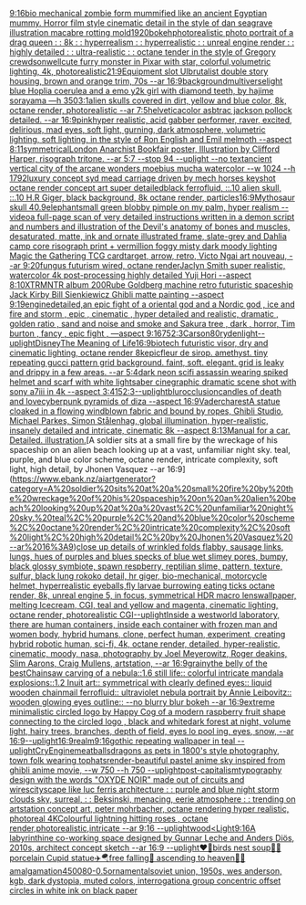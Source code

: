 [9:16](https://www.ebank.nz/aiartgenerator?category=9%3A16)[bio mechanical zombie form mummified like an ancient Egyptian mummy. Horror film style cinematic detail in the style of dan seagrave illustration macabre rotting mold](https://www.ebank.nz/aiartgenerator?category=bio%20mechanical%20zombie%20form%20mummified%20like%20an%20ancient%20Egyptian%20mummy.%20Horror%20film%20style%20cinematic%20detail%20in%20the%20style%20of%20dan%20seagrave%20illustration%20macabre%20rotting%20mold)[1920](https://www.ebank.nz/aiartgenerator?category=1920)[bokeh](https://www.ebank.nz/aiartgenerator?category=bokeh)[photorealistic photo portrait of a drag queen : : 8k : : hyperrealism : : hyperrealistic : : unreal engine render : : highly detailed : : ultra-realistic : : octane tender in the style of Gregory crewdson](https://www.ebank.nz/aiartgenerator?category=photorealistic%20photo%20portrait%20of%20a%20drag%20queen%20%3A%20%3A%208k%20%3A%20%3A%20hyperrealism%20%3A%20%3A%20hyperrealistic%20%3A%20%3A%20unreal%20engine%20render%20%3A%20%3A%20highly%20detailed%20%3A%20%3A%20ultra-realistic%20%3A%20%3A%20octane%20tender%20in%20the%20style%20of%20Gregory%20crewdson)[well](https://www.ebank.nz/aiartgenerator?category=well)[cute furry monster in Pixar with star, colorful,volumetric lighting, 4k, photorealistic](https://www.ebank.nz/aiartgenerator?category=cute%20furry%20monster%20in%20Pixar%20with%20star%2C%20colorful%2Cvolumetric%20lighting%2C%204k%2C%20photorealistic)[21:9](https://www.ebank.nz/aiartgenerator?category=21%3A9)[Equipment slot UI](https://www.ebank.nz/aiartgenerator?category=Equipment%20slot%20UI)[brutalist double story housing, brown and orange trim, 70s --ar 16:9](https://www.ebank.nz/aiartgenerator?category=brutalist%20double%20story%20housing%2C%20brown%20and%20orange%20trim%2C%2070s%20--ar%2016%3A9)[background](https://www.ebank.nz/aiartgenerator?category=background)[multiverse](https://www.ebank.nz/aiartgenerator?category=multiverse)[light blue Hoplia coerulea and a emo y2k girl with diamond teeth,  by hajime sorayama —h 350](https://www.ebank.nz/aiartgenerator?category=light%20blue%20Hoplia%20coerulea%20and%20a%20emo%20y2k%20girl%20with%20diamond%20teeth%2C%20%20by%20hajime%20sorayama%20%E2%80%94h%20350)[3:1](https://www.ebank.nz/aiartgenerator?category=3%3A1)[alien skulls covered in dirt, yellow and blue color, 8k, octane render, photorealistic --ar 7:5](https://www.ebank.nz/aiartgenerator?category=alien%20skulls%20covered%20in%20dirt%2C%20yellow%20and%20blue%20color%2C%208k%2C%20octane%20render%2C%20photorealistic%20--ar%207%3A5)[helvetica](https://www.ebank.nz/aiartgenerator?category=helvetica)[color asbtrac jackson pollock detailed. --ar 16:9](https://www.ebank.nz/aiartgenerator?category=color%20asbtrac%20jackson%20pollock%20detailed.%20--ar%2016%3A9)[pink](https://www.ebank.nz/aiartgenerator?category=pink)[hyper realistic, acid gabber performer, raver, excited, delirious,  mad eyes, soft light, gurning, dark atmosphere, volumetric lighting, soft lighting, in the style of Ron English and Emil melmoth --aspect 8:11](https://www.ebank.nz/aiartgenerator?category=hyper%20realistic%2C%20acid%20gabber%20performer%2C%20raver%2C%20excited%2C%20delirious%2C%20%20mad%20eyes%2C%20soft%20light%2C%20gurning%2C%20dark%20atmosphere%2C%20volumetric%20lighting%2C%20soft%20lighting%2C%20in%20the%20style%20of%20Ron%20English%20and%20Emil%20melmoth%20--aspect%208%3A11)[symmetrical](https://www.ebank.nz/aiartgenerator?category=symmetrical)[London Anarchist Bookfair poster,  Illustration by Clifford Harper, risograph tritone. --ar 5:7 --stop 94 --uplight --no text](https://www.ebank.nz/aiartgenerator?category=London%20Anarchist%20Bookfair%20poster%2C%20%20Illustration%20by%20Clifford%20Harper%2C%20risograph%20tritone.%20--ar%205%3A7%20--stop%2094%20--uplight%20--no%20text)[ancient vertical city of the arcane wonders  moebius mucha watercolor --w 1024 --h 1792](https://www.ebank.nz/aiartgenerator?category=ancient%20vertical%20city%20of%20the%20arcane%20wonders%20%20moebius%20mucha%20watercolor%20--w%201024%20--h%201792)[luxury concept syd mead carriage driven by mech horses  keyshot octane render concept art super detailed](https://www.ebank.nz/aiartgenerator?category=luxury%20concept%20syd%20mead%20carriage%20driven%20by%20mech%20horses%20%20keyshot%20octane%20render%20concept%20art%20super%20detailed)[black ferrofluid, ::.10 alien skull, ::.10 H.R Giger, black background, 8k octane render, particles](https://www.ebank.nz/aiartgenerator?category=black%20ferrofluid%2C%20%3A%3A.10%20alien%20skull%2C%20%3A%3A.10%20H.R%20Giger%2C%20black%20background%2C%208k%20octane%20render%2C%20particles)[16:9](https://www.ebank.nz/aiartgenerator?category=16%3A9)[Mythosaur skull 4](https://www.ebank.nz/aiartgenerator?category=Mythosaur%20skull%204)[0.9](https://www.ebank.nz/aiartgenerator?category=0.9)[elephant](https://www.ebank.nz/aiartgenerator?category=elephant)[small green blobby pimple on my palm, hyper realism --video](https://www.ebank.nz/aiartgenerator?category=small%20green%20blobby%20pimple%20on%20my%20palm%2C%20hyper%20realism%20--video)[a full-page scan of very detailed instructions written in a demon script and numbers and illustration of the Devil's anatomy of bones and muscles, desaturated, matte, ink and ornate illustrated frame, slate-grey and Dahlia camp core risograph print + vermillion foggy misty dark moody lighting Magic the Gathering TCG card](https://www.ebank.nz/aiartgenerator?category=a%20full-page%20scan%20of%20very%20detailed%20instructions%20written%20in%20a%20demon%20script%20and%20numbers%20and%20illustration%20of%20the%20Devil%27s%20anatomy%20of%20bones%20and%20muscles%2C%20desaturated%2C%20matte%2C%20ink%20and%20ornate%20illustrated%20frame%2C%20slate-grey%20and%20Dahlia%20camp%20core%20risograph%20print%20%2B%20vermillion%20foggy%20misty%20dark%20moody%20lighting%20Magic%20the%20Gathering%20TCG%20card)[target, arrow, retro, Victo Ngai art nouveau, --ar 9:20](https://www.ebank.nz/aiartgenerator?category=target%2C%20arrow%2C%20retro%2C%20Victo%20Ngai%20art%20nouveau%2C%20--ar%209%3A20)[fungus futurism wired, octane render](https://www.ebank.nz/aiartgenerator?category=fungus%20futurism%20wired%2C%20octane%20render)[Jaclyn Smith super realistic, watercolor 4k post-processing highly detailed Yuji Hori --aspect 8:10](https://www.ebank.nz/aiartgenerator?category=Jaclyn%20Smith%20super%20realistic%2C%20watercolor%204k%20post-processing%20highly%20detailed%20Yuji%20Hori%20--aspect%208%3A10)[XTRMNTR album 200](https://www.ebank.nz/aiartgenerator?category=XTRMNTR%20album%20200)[Rube Goldberg machine retro futuristic spaceship Jack Kirby Bill Sienkiewicz Ghibli matte painting --aspect 9:19](https://www.ebank.nz/aiartgenerator?category=Rube%20Goldberg%20machine%20retro%20futuristic%20spaceship%20Jack%20Kirby%20Bill%20Sienkiewicz%20Ghibli%20matte%20painting%20--aspect%209%3A19)[engine](https://www.ebank.nz/aiartgenerator?category=engine)[detailed,](https://www.ebank.nz/aiartgenerator?category=detailed%2C)[an epic fight of a oriental god and a Nordic god , ice and fire and storm , epic , cinematic , hyper detailed and realistic, dramatic , golden ratio , sand and noise and smoke and Sakura tree , dark , horror, Tim burton , fancy , epic fight , —aspect 9:16](https://www.ebank.nz/aiartgenerator?category=an%20epic%20fight%20of%20a%20oriental%20god%20and%20a%20Nordic%20god%20%2C%20ice%20and%20fire%20and%20storm%20%2C%20epic%20%2C%20cinematic%20%2C%20hyper%20detailed%20and%20realistic%2C%20dramatic%20%2C%20golden%20ratio%20%2C%20sand%20and%20noise%20and%20smoke%20and%20Sakura%20tree%20%2C%20dark%20%2C%20horror%2C%20Tim%20burton%20%2C%20fancy%20%2C%20epic%20fight%20%2C%20%E2%80%94aspect%209%3A16)[75](https://www.ebank.nz/aiartgenerator?category=75)[2:3](https://www.ebank.nz/aiartgenerator?category=2%3A3)[Carson](https://www.ebank.nz/aiartgenerator?category=Carson)[80](https://www.ebank.nz/aiartgenerator?category=80)[ryden](https://www.ebank.nz/aiartgenerator?category=ryden)[light](https://www.ebank.nz/aiartgenerator?category=light)[--uplight](https://www.ebank.nz/aiartgenerator?category=--uplight)[Disney](https://www.ebank.nz/aiartgenerator?category=Disney)[The Meaning of Life](https://www.ebank.nz/aiartgenerator?category=The%20Meaning%20of%20Life)[16:9](https://www.ebank.nz/aiartgenerator?category=16%3A9)[biotech futuristic visor, dry and cinematic lighting, octane render 8k](https://www.ebank.nz/aiartgenerator?category=biotech%20futuristic%20visor%2C%20dry%20and%20cinematic%20lighting%2C%20octane%20render%208k)[epic](https://www.ebank.nz/aiartgenerator?category=epic)[fleur de sirop. amethyst. tiny repeating gucci pattern grid background. faint, soft. elegant. grid is leaky and drippy in a few areas. --ar 5:4](https://www.ebank.nz/aiartgenerator?category=fleur%20de%20sirop.%20amethyst.%20tiny%20repeating%20gucci%20pattern%20grid%20background.%20faint%2C%20soft.%20elegant.%20grid%20is%20leaky%20and%20drippy%20in%20a%20few%20areas.%20--ar%205%3A4)[dark neon scifi assassin wearing spiked helmet and scarf with white lightsaber cinegraphic dramatic scene shot with sony a7iii in 4k --aspect 3:4](https://www.ebank.nz/aiartgenerator?category=dark%20neon%20scifi%20assassin%20wearing%20spiked%20helmet%20and%20scarf%20with%20white%20lightsaber%20cinegraphic%20dramatic%20scene%20shot%20with%20sony%20a7iii%20in%204k%20--aspect%203%3A4)[15](https://www.ebank.nz/aiartgenerator?category=15)[2:3](https://www.ebank.nz/aiartgenerator?category=2%3A3)[--uplight](https://www.ebank.nz/aiartgenerator?category=--uplight)[blur](https://www.ebank.nz/aiartgenerator?category=blur)[occlusion](https://www.ebank.nz/aiartgenerator?category=occlusion)[candles of death and love](https://www.ebank.nz/aiartgenerator?category=candles%20of%20death%20and%20love)[cyberpunk pyramids of diza --aspect 16:9](https://www.ebank.nz/aiartgenerator?category=cyberpunk%20pyramids%20of%20diza%20--aspect%2016%3A9)[Vader](https://www.ebank.nz/aiartgenerator?category=Vader)[charest](https://www.ebank.nz/aiartgenerator?category=charest)[A statue cloaked in a flowing windblown fabric and bound by ropes, Ghibli Studio, Michael Parkes, Simon Stålenhag, global illumination, hyper-realistic, insanely detailed and intricate, cinematic 8k --aspect 8:13](https://www.ebank.nz/aiartgenerator?category=A%20statue%20cloaked%20in%20a%20flowing%20windblown%20fabric%20and%20bound%20by%20ropes%2C%20Ghibli%20Studio%2C%20Michael%20Parkes%2C%20Simon%20St%C3%A5lenhag%2C%20global%20illumination%2C%20hyper-realistic%2C%20insanely%20detailed%20and%20intricate%2C%20cinematic%208k%20--aspect%208%3A13)[Manual for a car. Detailed. illustration.](https://www.ebank.nz/aiartgenerator?category=Manual%20for%20a%20car.%20Detailed.%20illustration.)[A soldier sits at a small fire by the wreckage of his spaceship on an alien beach looking up at a vast, unfamiliar night sky. teal, purple, and blue color scheme, octane render, intricate complexity, soft light, high detail, by Jhonen Vasquez --ar 16:9](https://www.ebank.nz/aiartgenerator?category=A%20soldier%20sits%20at%20a%20small%20fire%20by%20the%20wreckage%20of%20his%20spaceship%20on%20an%20alien%20beach%20looking%20up%20at%20a%20vast%2C%20unfamiliar%20night%20sky.%20teal%2C%20purple%2C%20and%20blue%20color%20scheme%2C%20octane%20render%2C%20intricate%20complexity%2C%20soft%20light%2C%20high%20detail%2C%20by%20Jhonen%20Vasquez%20--ar%2016%3A9)[close up details of wrinkled folds flabby, sausage links, lungs, hues of purples and blues specks of blue wet slimey pores, bumpy, black glossy symbiote, spawn respberry, reptilian slime, pattern, texture, sulfur, black lung rokoko detail, hr giger, bio-mechanical, motorcycle helmet, hyperrealistic eyeballs,fly larvae burrowing eating ticks octane render, 8k, unreal engine 5, in focus, symmetrical HDR macro lens](https://www.ebank.nz/aiartgenerator?category=close%20up%20details%20of%20wrinkled%20folds%20flabby%2C%20sausage%20links%2C%20lungs%2C%20hues%20of%20purples%20and%20blues%20specks%20of%20blue%20wet%20slimey%20pores%2C%20bumpy%2C%20black%20glossy%20symbiote%2C%20spawn%20respberry%2C%20reptilian%20slime%2C%20pattern%2C%20texture%2C%20sulfur%2C%20black%20lung%20rokoko%20detail%2C%20hr%20giger%2C%20bio-mechanical%2C%20motorcycle%20helmet%2C%20hyperrealistic%20eyeballs%2Cfly%20larvae%20burrowing%20eating%20ticks%20octane%20render%2C%208k%2C%20unreal%20engine%205%2C%20in%20focus%2C%20symmetrical%20HDR%20macro%20lens)[wallpaper, melting Icecream, CGI, teal and yellow and magenta, cinematic lighting, octane render, photorealistic CGI](https://www.ebank.nz/aiartgenerator?category=wallpaper%2C%20melting%20Icecream%2C%20CGI%2C%20teal%20and%20yellow%20and%20magenta%2C%20cinematic%20lighting%2C%20octane%20render%2C%20photorealistic%20CGI)[--uplight](https://www.ebank.nz/aiartgenerator?category=--uplight)[](https://www.ebank.nz/aiartgenerator?category=)[Inside a westworld laboratory, there are human containers, inside each container with frozen man and women body, hybrid humans, clone, perfect human, experiment, creating hybrid robotic human, sci-fi, 4k, octane render, detailed, hyper-realistic, cinematic, moody, nasa, photography by Joel Meyerowitz, Roger deakins, Slim Aarons, Craig Mullens, artstation, --ar 16:9](https://www.ebank.nz/aiartgenerator?category=Inside%20a%20westworld%20laboratory%2C%20there%20are%20human%20containers%2C%20inside%20each%20container%20with%20frozen%20man%20and%20women%20body%2C%20hybrid%20humans%2C%20clone%2C%20perfect%20human%2C%20experiment%2C%20creating%20hybrid%20robotic%20human%2C%20sci-fi%2C%204k%2C%20octane%20render%2C%20detailed%2C%20hyper-realistic%2C%20cinematic%2C%20moody%2C%20nasa%2C%20photography%20by%20Joel%20Meyerowitz%2C%20Roger%20deakins%2C%20Slim%20Aarons%2C%20Craig%20Mullens%2C%20artstation%2C%20--ar%2016%3A9)[grainy](https://www.ebank.nz/aiartgenerator?category=grainy)[the belly of the best](https://www.ebank.nz/aiartgenerator?category=the%20belly%20of%20the%20best)[Chainsaw carving of a nebula::1.6 still life:: colorful intricate mandala explosions::1.2 Inuit art:: symmetrical with clearly defined eyes:: liquid wooden chainmail ferrofluid:: ultraviolet nebula portrait by Annie Leibovitz:: wooden glowing eyes outline:: --no blurry blur bokeh --ar 16:9](https://www.ebank.nz/aiartgenerator?category=Chainsaw%20carving%20of%20a%20nebula%3A%3A1.6%20still%20life%3A%3A%20colorful%20intricate%20mandala%20explosions%3A%3A1.2%20Inuit%20art%3A%3A%20symmetrical%20with%20clearly%20defined%20eyes%3A%3A%20liquid%20wooden%20chainmail%20ferrofluid%3A%3A%20ultraviolet%20nebula%20portrait%20by%20Annie%20Leibovitz%3A%3A%20wooden%20glowing%20eyes%20outline%3A%3A%20--no%20blurry%20blur%20bokeh%20--ar%2016%3A9)[extreme minimalistic circled logo by Happy Cog of a modern raspberry fruit shape connecting to the circled logo , black and white](https://www.ebank.nz/aiartgenerator?category=extreme%20minimalistic%20circled%20logo%20by%20Happy%20Cog%20of%20a%20modern%20raspberry%20fruit%20shape%20connecting%20to%20the%20circled%20logo%20%2C%20black%20and%20white)[dark forest at night, volume light, hairy trees, branches, depth of field, eyes lo  pool ing, eyes, snow, --ar 16:9](https://www.ebank.nz/aiartgenerator?category=dark%20forest%20at%20night%2C%20volume%20light%2C%20hairy%20trees%2C%20branches%2C%20depth%20of%20field%2C%20eyes%20lo%20%20pool%20ing%2C%20eyes%2C%20snow%2C%20--ar%2016%3A9)[--uplight](https://www.ebank.nz/aiartgenerator?category=--uplight)[16:9](https://www.ebank.nz/aiartgenerator?category=16%3A9)[realm](https://www.ebank.nz/aiartgenerator?category=realm)[9:16](https://www.ebank.nz/aiartgenerator?category=9%3A16)[gothic repeating wallpaper in teal --uplight](https://www.ebank.nz/aiartgenerator?category=gothic%20repeating%20wallpaper%20in%20teal%20--uplight)[CryEngine](https://www.ebank.nz/aiartgenerator?category=CryEngine)[meatballs](https://www.ebank.nz/aiartgenerator?category=meatballs)[dragons as pets in 1800's style photography, town folk wearing tophats](https://www.ebank.nz/aiartgenerator?category=dragons%20as%20pets%20in%201800%27s%20style%20photography%2C%20town%20folk%20wearing%20tophats)[render](https://www.ebank.nz/aiartgenerator?category=render)[-](https://www.ebank.nz/aiartgenerator?category=-)[beautiful pastel anime sky inspired from ghibli anime movie, --w 750 --h 750 --uplight](https://www.ebank.nz/aiartgenerator?category=beautiful%20pastel%20anime%20sky%20inspired%20from%20ghibli%20anime%20movie%2C%20--w%20750%20--h%20750%20--uplight)[post-capitalism](https://www.ebank.nz/aiartgenerator?category=post-capitalism)[typography design with the words "OXYDE NOIR" made out of circuits and wires](https://www.ebank.nz/aiartgenerator?category=typography%20design%20with%20the%20words%20%22OXYDE%20NOIR%22%20made%20out%20of%20circuits%20and%20wires)[cityscape like luc ferris architecture : : purple and blue night storm clouds sky, surreal, : :  Beksinski, menacing, eerie atmosphere : : trending on artstation concept art, peter mohrbacher, octane rendering hyper realistic, photoreal 4K](https://www.ebank.nz/aiartgenerator?category=cityscape%20like%20luc%20ferris%20architecture%20%3A%20%3A%20purple%20and%20blue%20night%20storm%20clouds%20sky%2C%20surreal%2C%20%3A%20%3A%20%20Beksinski%2C%20menacing%2C%20eerie%20atmosphere%20%3A%20%3A%20trending%20on%20artstation%20concept%20art%2C%20peter%20mohrbacher%2C%20octane%20rendering%20hyper%20realistic%2C%20photoreal%204K)[Colourful lightning hitting roses , octane render,photorealistic,intricate --ar 9:16 --uplight](https://www.ebank.nz/aiartgenerator?category=Colourful%20lightning%20hitting%20roses%20%2C%20octane%20render%2Cphotorealistic%2Cintricate%20--ar%209%3A16%20--uplight)[wood](https://www.ebank.nz/aiartgenerator?category=wood)[<Light](https://www.ebank.nz/aiartgenerator?category=%3CLight)[9:16](https://www.ebank.nz/aiartgenerator?category=9%3A16)[A labyrinthine co-working space designed by Gunnar Leche and Anders Diös, 2010s, architect concept sketch --ar 16:9 --uplight](https://www.ebank.nz/aiartgenerator?category=A%20labyrinthine%20co-working%20space%20designed%20by%20Gunnar%20Leche%20and%20Anders%20Di%C3%B6s%2C%202010s%2C%20architect%20concept%20sketch%20--ar%2016%3A9%20--uplight)[❤️💊birds nest soup🐥🥬 porcelain Cupid statue✈️🪂free falling🤮 ascending to heaven🧖🏻amalgamation](https://www.ebank.nz/aiartgenerator?category=%E2%9D%A4%EF%B8%8F%F0%9F%92%8Abirds%20nest%20soup%F0%9F%90%A5%F0%9F%A5%AC%20porcelain%20Cupid%20statue%E2%9C%88%EF%B8%8F%F0%9F%AA%82free%20falling%F0%9F%A4%AE%20ascending%20to%20heaven%F0%9F%A7%96%F0%9F%8F%BBamalgamation)[4500](https://www.ebank.nz/aiartgenerator?category=4500)[80](https://www.ebank.nz/aiartgenerator?category=80)[-0.5](https://www.ebank.nz/aiartgenerator?category=-0.5)[ornamental](https://www.ebank.nz/aiartgenerator?category=ornamental)[soviet union, 1950s, wes anderson, kgb, dark dystopia, muted colors, interrogation](https://www.ebank.nz/aiartgenerator?category=soviet%20union%2C%201950s%2C%20wes%20anderson%2C%20kgb%2C%20dark%20dystopia%2C%20muted%20colors%2C%20interrogation)[a group concentric offset circles in white ink on black paper](https://www.ebank.nz/aiartgenerator?category=a%20group%20concentric%20offset%20circles%20in%20white%20ink%20on%20black%20paper)